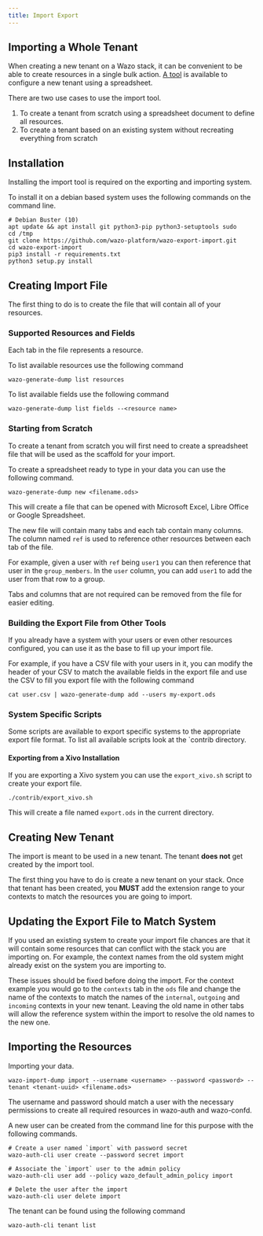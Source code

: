 ```yaml
---
title: Import Export
---
```


## Importing a Whole Tenant

When creating a new tenant on a Wazo stack, it can be convenient to be able to create resources in a
single bulk action. [A tool](https://github.com/wazo-platform/wazo-export-import) is available to
configure a new tenant using a spreadsheet.

There are two use cases to use the import tool.

1. To create a tenant from scratch using a spreadsheet document to define all resources.
2. To create a tenant based on an existing system without recreating everything from scratch

## Installation

Installing the import tool is required on the exporting and importing system.

To install it on a debian based system uses the following commands on the command line.

```shell
# Debian Buster (10)
apt update && apt install git python3-pip python3-setuptools sudo
cd /tmp
git clone https://github.com/wazo-platform/wazo-export-import.git
cd wazo-export-import
pip3 install -r requirements.txt
python3 setup.py install
```

## Creating Import File

The first thing to do is to create the file that will contain all of your resources.

### Supported Resources and Fields

Each tab in the file represents a resource.

To list available resources use the following command

```shell
wazo-generate-dump list resources
```

To list available fields use the following command

```shell
wazo-generate-dump list fields --<resource name>
```

### Starting from Scratch

To create a tenant from scratch you will first need to create a spreadsheet file that will be used
as the scaffold for your import.

To create a spreadsheet ready to type in your data you can use the following command.

```shell
wazo-generate-dump new <filename.ods>
```

This will create a file that can be opened with Microsoft Excel, Libre Office or Google Spreadsheet.

The new file will contain many tabs and each tab contain many columns. The column named `ref` is
used to reference other resources between each tab of the file.

For example, given a user with `ref` being `user1` you can then reference that user in the
`group_members`. In the `user` column, you can add `user1` to add the user from that row to a group.

Tabs and columns that are not required can be removed from the file for easier editing.

### Building the Export File from Other Tools

If you already have a system with your users or even other resources configured, you can use it as
the base to fill up your import file.

For example, if you have a CSV file with your users in it, you can modify the header of your CSV to
match the available fields in the export file and use the CSV to fill you export file with the
following command

```shell
cat user.csv | wazo-generate-dump add --users my-export.ods
```

### System Specific Scripts

Some scripts are available to export specific systems to the appropriate export file format. To list
all available scripts look at the `contrib directory.

#### Exporting from a Xivo Installation

If you are exporting a Xivo system you can use the `export_xivo.sh` script to create your export
file.

```shell
./contrib/export_xivo.sh
```

This will create a file named `export.ods` in the current directory.

## Creating New Tenant

The import is meant to be used in a new tenant. The tenant **does not** get created by the import
tool.

The first thing you have to do is create a new tenant on your stack. Once that tenant has been
created, you **MUST** add the extension range to your contexts to match the resources you are going
to import.

## Updating the Export File to Match System

If you used an existing system to create your import file chances are that it will contain some
resources that can conflict with the stack you are importing on. For example, the context names from
the old system might already exist on the system you are importing to.

These issues should be fixed before doing the import. For the context example you would go to the
`contexts` tab in the `ods` file and change the name of the contexts to match the names of the
`internal`, `outgoing` and `incoming` contexts in your new tenant. Leaving the old name in other
tabs will allow the reference system within the import to resolve the old names to the new one.

## Importing the Resources

Importing your data.

```shell
wazo-import-dump import --username <username> --password <password> --tenant <tenant-uuid> <filename.ods>
```

The username and password should match a user with the necessary permissions to create all required
resources in wazo-auth and wazo-confd.

A new user can be created from the command line for this purpose with the following commands.

```shell
# Create a user named `import` with password secret
wazo-auth-cli user create --password secret import

# Associate the `import` user to the admin policy
wazo-auth-cli user add --policy wazo_default_admin_policy import

# Delete the user after the import
wazo-auth-cli user delete import
```

The tenant can be found using the following command

```shell
wazo-auth-cli tenant list
```
